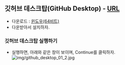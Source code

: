 ## 깃허브 데스크탑(GitHub Desktop) - [URL](https://desktop.github.com/)
- 다운로드 : [윈도우(64비트)](https://desktop.githubusercontent.com/releases/1.6.2-f9fea0e6/GitHubDesktopSetup.exe)
- 다운받아서 설치하자.
### 깃허브 데스크탑 실행하기
- 실행하면, 아래와 같은 창이 보이며, Continue를 클릭하자.  
![img/github_desktop_01_2.jpg](github_desktop_01_2.jpg)  
